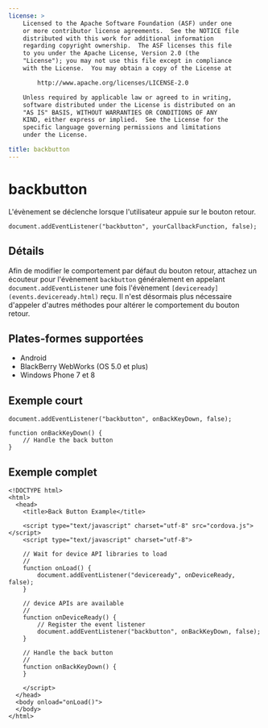 ```yaml
---
license: >
    Licensed to the Apache Software Foundation (ASF) under one
    or more contributor license agreements.  See the NOTICE file
    distributed with this work for additional information
    regarding copyright ownership.  The ASF licenses this file
    to you under the Apache License, Version 2.0 (the
    "License"); you may not use this file except in compliance
    with the License.  You may obtain a copy of the License at

        http://www.apache.org/licenses/LICENSE-2.0

    Unless required by applicable law or agreed to in writing,
    software distributed under the License is distributed on an
    "AS IS" BASIS, WITHOUT WARRANTIES OR CONDITIONS OF ANY
    KIND, either express or implied.  See the License for the
    specific language governing permissions and limitations
    under the License.

title: backbutton
---
```


# backbutton

L'évènement se déclenche lorsque l'utilisateur appuie sur le bouton retour.

    document.addEventListener("backbutton", yourCallbackFunction, false);
    

## Détails

Afin de modifier le comportement par défaut du bouton retour, attachez un écouteur pour l'évènement `backbutton` généralement en appelant `document.addEventListener` une fois l'évènement `[deviceready](events.deviceready.html)` reçu. Il n'est désormais plus nécessaire d'appeler d'autres méthodes pour altérer le comportement du bouton retour.

## Plates-formes supportées

*   Android
*   BlackBerry WebWorks (OS 5.0 et plus)
*   Windows Phone 7 et 8

## Exemple court

    document.addEventListener("backbutton", onBackKeyDown, false);
    
    function onBackKeyDown() {
        // Handle the back button
    }
    

## Exemple complet

    <!DOCTYPE html>
    <html>
      <head>
        <title>Back Button Example</title>
    
        <script type="text/javascript" charset="utf-8" src="cordova.js"></script>
        <script type="text/javascript" charset="utf-8">
    
        // Wait for device API libraries to load
        //
        function onLoad() {
            document.addEventListener("deviceready", onDeviceReady, false);
        }
    
        // device APIs are available
        //
        function onDeviceReady() {
            // Register the event listener
            document.addEventListener("backbutton", onBackKeyDown, false);
        }
    
        // Handle the back button
        //
        function onBackKeyDown() {
        }
    
        </script>
      </head>
      <body onload="onLoad()">
      </body>
    </html>